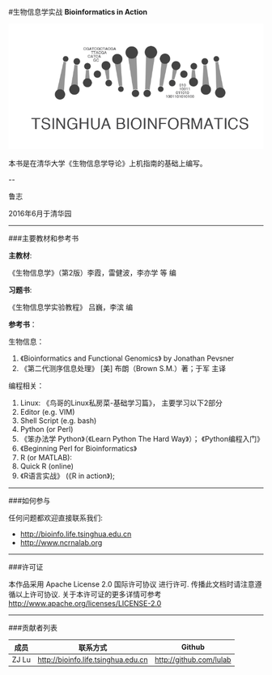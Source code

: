 #生物信息学实战
**Bioinformatics in Action**

![](labLogo5.1.png)

本书是在清华大学《生物信息学导论》上机指南的基础上编写。

-- 

鲁志

2016年6月于清华园



---
###主要教材和参考书

**主教材**: 

《生物信息学》（第2版）李霞，雷健波，李亦学 等 编 

**习题书**:

《生物信息学实验教程》  吕巍，李滨 编 


**参考书**： 

生物信息：

1. 《Bioinformatics and Functional Genomics》 by Jonathan Pevsner 
2. 《第二代测序信息处理》 [美] 布朗（Brown S.M.）著；于军 主译 

编程相关： 

1. Linux: 《鸟哥的Linux私房菜-基础学习篇》， 主要学习以下2部分
  1. Editor (e.g. VIM)
  2. Shell Script (e.g. bash)
2. Python (or Perl)
  1.  《笨办法学 Python》（《Learn Python The Hard Way》）； 《Python编程入门》
  2.  《Beginning Perl for Bioinformatics》
3. R (or MATLAB):
  1.  Quick R (online)
  2.  《R语言实战》 (《R in action》); 


---
###如何参与

任何问题都欢迎直接联系我们: 

* http://bioinfo.life.tsinghua.edu.cn 
* http://www.ncrnalab.org


---
###许可证

本作品采用 Apache License 2.0 国际许可协议 进行许可. 传播此文档时请注意遵循以上许可协议. 关于本许可证的更多详情可参考 http://www.apache.org/licenses/LICENSE-2.0


---
###贡献者列表

|成员	|联系方式	|Github|
|-|-|-|
|ZJ Lu|http://bioinfo.life.tsinghua.edu.cn| http://github.com/lulab |